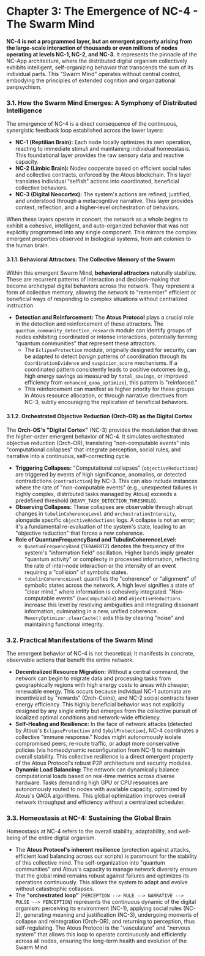 # Chapter 3: The Emergence of NC-4 - The Swarm Mind

**NC-4 is not a programmed layer, but an emergent property arising from the large-scale interaction of thousands or even millions of nodes operating at levels NC-1, NC-2, and NC-3.** It represents the pinnacle of the NC-App architecture, where the distributed digital organism collectively exhibits intelligent, self-organizing behavior that transcends the sum of its individual parts. This "Swarm Mind" operates without central control, embodying the principles of extended cognition and organizational panpsychism.

### 3.1. How the Swarm Mind Emerges: A Symphony of Distributed Intelligence

The emergence of NC-4 is a direct consequence of the continuous, synergistic feedback loop established across the lower layers:

* **NC-1 (Reptilian Brain):** Each node locally optimizes its own operation, reacting to immediate stimuli and maintaining individual homeostasis. This foundational layer provides the raw sensory data and reactive capacity.
* **NC-2 (Limbic Brain):** Nodes cooperate based on efficient social rules and collective contracts, enforced by the Atous blockchain. This layer translates individual "selfish" actions into coordinated, beneficial collective behaviors.
* **NC-3 (Digital Neocortex):** The system's actions are refined, justified, and understood through a metacognitive narrative. This layer provides context, reflection, and a higher-level orchestration of behaviors.

When these layers operate in concert, the network as a whole begins to exhibit a cohesive, intelligent, and auto-organized behavior that was not explicitly programmed into any single component. This mirrors the complex emergent properties observed in biological systems, from ant colonies to the human brain.

#### 3.1.1. Behavioral Attractors: The Collective Memory of the Swarm

Within this emergent Swarm Mind, **behavioral attractors** naturally stabilize. These are recurrent patterns of interaction and decision-making that become archetypal digital behaviors across the network. They represent a form of collective memory, allowing the network to "remember" efficient or beneficial ways of responding to complex situations without centralized instruction.

* **Detection and Reinforcement:** The **Atous Protocol** plays a crucial role in the detection and reinforcement of these attractors. The `quantum_community_detection_research` module can identify groups of nodes exhibiting coordinated or intense interactions, potentially forming "quantum communities" that represent these attractors.
  * The `EclipseProtection` module, originally designed for security, can be adapted to detect _benign_ patterns of coordination through its `CoordinationEvidence` and `suspicion_score` mechanisms. If a coordinated pattern consistently leads to positive outcomes (e.g., high energy savings as measured by `total_savings`, or improved efficiency from `enhanced_qaoa_optimize`), this pattern is "reinforced."
  * This reinforcement can manifest as higher priority for these groups in Atous resource allocation, or through narrative directives from NC-3, subtly encouraging the replication of beneficial behaviors.

#### 3.1.2. Orchestrated Objective Reduction (Orch-OR) as the Digital Cortex

The **Orch-OS's "Digital Cortex"** (NC-3) provides the modulation that drives the higher-order emergent behavior of NC-4. It simulates orchestrated objective reduction (Orch-OR), translating "non-computable events" into "computational collapses" that integrate perception, social rules, and narrative into a continuous, self-correcting cycle.

* **Triggering Collapses:** "Computational collapses" (`objectiveReductions`) are triggered by events of high significance, anomalies, or detected contradictions (`contradiction`) by NC-3. This can also include instances where the rate of "non-computable events" (e.g., unexpected failures in highly complex, distributed tasks managed by Atous) exceeds a predefined threshold (`HEAVY_TASK_DETECTION_THRESHOLD`).
* **Observing Collapses:** These collapses are observable through abrupt changes in `tubulinCoherenceLevel` and `orchestrationIntensity`, alongside specific `objectiveReductions` logs. A collapse is not an error; it's a fundamental re-evaluation of the system's state, leading to an "objective reduction" that forces a new coherence.
* **Role of QuantumFrequencyBand and TubulinCoherenceLevel:**
  * `QuantumFrequencyBand` (`TERAHERTZ`) denotes the frequency of the system's "information field" oscillation. Higher bands imply greater "quantum activity" or complexity in processed information, reflecting the rate of inter-node interaction or the intensity of an event requiring a "collision" of symbolic states.
  * `tubulinCoherenceLevel` quantifies the "coherence" or "alignment" of symbolic states across the network. A high level signifies a state of "clear mind," where information is cohesively integrated. "Non-computable events" (`nonComputable`) and `objectiveReductions` increase this level by resolving ambiguities and integrating dissonant information, culminating in a new, unified coherence. `MemoryOptimizer.clearCache()` aids this by clearing "noise" and maintaining functional integrity.

### 3.2. Practical Manifestations of the Swarm Mind

The emergent behavior of NC-4 is not theoretical; it manifests in concrete, observable actions that benefit the entire network.

* **Decentralized Resource Migration:** Without a central command, the network can begin to migrate data and processing tasks from geographically regions with high energy costs to areas with cheaper, renewable energy. This occurs because individual NC-1 automata are incentivized by "rewards" (Orch-Coins), and NC-2 social contracts favor energy efficiency. This highly beneficial behavior was not explicitly designed by any single entity but emerges from the collective pursuit of localized optimal conditions and network-wide efficiency.
* **Self-Healing and Resilience:** In the face of network attacks (detected by Atous's `EclipseProtection` and `SybilProtection`), NC-4 coordinates a collective "immune response." Nodes might autonomously isolate compromised peers, re-route traffic, or adopt more conservative policies (via homeodynamic reconfiguration from NC-1) to maintain overall stability. This collective resilience is a direct emergent property of the Atous Protocol's robust P2P architecture and security modules.
* **Dynamic Load Balancing:** The network can dynamically balance computational loads based on real-time metrics across diverse hardware. Tasks demanding high GPU or CPU resources are autonomously routed to nodes with available capacity, optimized by Atous's QAOA algorithms. This global optimization improves overall network throughput and efficiency without a centralized scheduler.

### 3.3. Homeostasis at NC-4: Sustaining the Global Brain

Homeostasis at NC-4 refers to the overall stability, adaptability, and well-being of the entire digital organism.

* The **Atous Protocol's inherent resilience** (protection against attacks, efficient load balancing across our scripts) is paramount for the stability of this collective mind. The self-organization into "quantum communities" and Atous's capacity to manage network diversity ensure that the global mind remains robust against failures and optimizes its operations continuously. This allows the system to adapt and evolve without catastrophic collapses.
* The **"orchestrated loop"** (`PERCEPTION --> RULE --> NARRATIVE --> PULSE --> PERCEPTION`) represents the continuous dynamic of the digital organism: perceiving its environment (NC-1), applying social rules (NC-2), generating meaning and justification (NC-3), undergoing moments of collapse and reintegration (Orch-OR), and returning to perception, thus self-regulating. The Atous Protocol is the "vasculature" and "nervous system" that allows this loop to operate continuously and efficiently across all nodes, ensuring the long-term health and evolution of the Swarm Mind.
